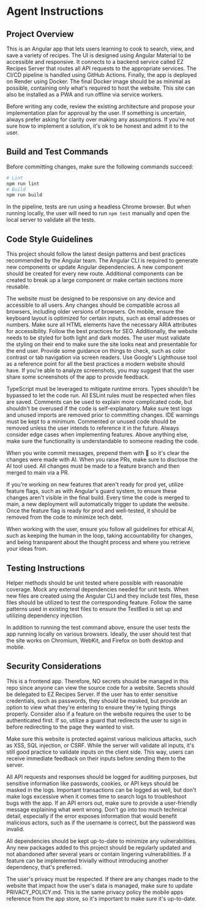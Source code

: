 # Agent Instructions

## Project Overview

This is an Angular app that lets users learning to cook to search, view, and save a variety of recipes. The UI is designed using Angular Material to be accessible and responsive. It connects to a backend service called EZ Recipes Server that routes all API requests to the appropriate services. The CI/CD pipeline is handled using GitHub Actions. Finally, the app is deployed on Render using Docker. The final Docker image should be as minimal as possible, containing only what's required to host the website. This site can also be installed as a PWA and run offline via service workers.

Before writing any code, review the existing architecture and propose your implementation plan for approval by the user. If something is uncertain, always prefer asking for clarity over making any assumptions. If you're not sure how to implement a solution, it's ok to be honest and admit it to the user.

## Build and Test Commands

Before committing changes, make sure the following commands succeed:

```bash
# Lint
npm run lint
# Build
npm run build
```

In the pipeline, tests are run using a headless Chrome browser. But when running locally, the user will need to run `npm test` manually and open the local server to validate all the tests.

## Code Style Guidelines

This project should follow the latest design patterns and best practices recommended by the Angular team. The Angular CLI is required to generate new components or update Angular dependencies. A new component should be created for every new route. Additional components can be created to break up a large component or make certain sections more reusable.

The website must be designed to be responsive on any device and accessible to all users. Any changes should be compatible across all browsers, including older versions of browsers. On mobile, ensure the keyboard layout is optimized for certain inputs, such as email addresses or numbers. Make sure all HTML elements have the necessary ARIA attributes for accessibility. Follow the best practices for SEO. Additionally, the website needs to be styled for both light and dark modes. The user must validate the styling on their end to make sure the site looks neat and presentable for the end user. Provide some guidance on things to check, such as color contrast or tab navigation via screen readers. Use Google's Lighthouse tool as a reference point for all the best practices a modern website should have. If you're able to analyze screenshots, you may suggest that the user share some screenshots of the app to provide feedback.

TypeScript must be leveraged to mitigate runtime errors. Types shouldn't be bypassed to let the code run. All ESLint rules must be respected when files are saved. Comments can be used to explain more complicated code, but shouldn't be overused if the code is self-explanatory. Make sure test logs and unused imports are removed prior to committing changes. IDE warnings must be kept to a minimum. Commented or unused code should be removed unless the user intends to reference it in the future. Always consider edge cases when implementing features. Above anything else, make sure the functionality is understandable to someone reading the code.

When you write commit messages, prepend them with 🤖 so it's clear the changes were made with AI. When you raise PRs, make sure to disclose the AI tool used. All changes must be made to a feature branch and then merged to main via a PR.

If you're working on new features that aren't ready for prod yet, utilize feature flags, such as with Angular's guard system, to ensure these changes aren't visible in the final build. Every time the code is merged to main, a new deployment will automatically trigger to update the website. Once the feature flag is ready for prod and well-tested, it should be removed from the code to minimize tech debt.

When working with the user, ensure you follow all guidelines for ethical AI, such as keeping the human in the loop, taking accountability for changes, and being transparent about the thought process and where you retrieve your ideas from.

## Testing Instructions

Helper methods should be unit tested where possible with reasonable coverage. Mock any external dependencies needed for unit tests. When new files are created using the Angular CLI and they include test files, these files should be utilized to test the corresponding feature. Follow the same patterns used in existing test files to ensure the TestBed is set up and utilizing dependency injection.

In addition to running the test command above, ensure the user tests the app running locally on various browsers. Ideally, the user should test that the site works on Chromium, WebKit, and Firefox on both desktop and mobile.

## Security Considerations

This is a frontend app. Therefore, NO secrets should be managed in this repo since anyone can view the source code for a website. Secrets should be delegated to EZ Recipes Server. If the user has to enter sensitive credentials, such as passwords, they should be masked, but provide an option to view what they're entering to ensure they're typing things properly. Consider also if a feature on the website requires the user to be authenticated first. If so, utilize a guard that redirects the user to sign in before redirecting to the page they wanted to visit.

Make sure this website is protected against various malicious attacks, such as XSS, SQL injection, or CSRF. While the server will validate all inputs, it's still good practice to validate inputs on the client side. This way, users can receive immediate feedback on their inputs before sending them to the server.

All API requests and responses should be logged for auditing purposes, but sensitive information like passwords, cookies, or API keys should be masked in the logs. Important transactions can be logged as well, but don't make logs excessive when it comes time to search logs to troubleshoot bugs with the app. If an API errors out, make sure to provide a user-friendly message explaining what went wrong. Don't go into too much technical detail, especially if the error exposes information that would benefit malicious actors, such as if the username is correct, but the password was invalid.

All dependencies should be kept up-to-date to minimize any vulnerabilities. Any new packages added to this project should be regularly updated and not abandoned after several years or contain lingering vulnerabilities. If a feature can be implemented trivially without introducing another dependency, that's preferred.

The user's privacy must be respected. If there are any changes made to the website that impact how the user's data is managed, make sure to update PRIVACY_POLICY.md. This is the same privacy policy the mobile apps reference from the app store, so it's important to make sure it's up-to-date.
